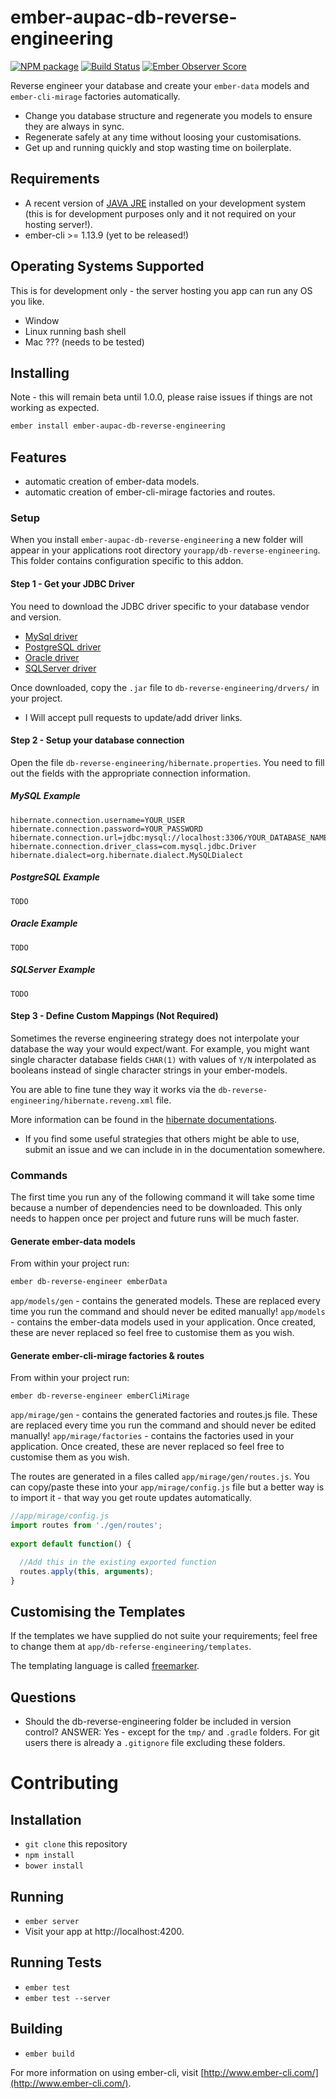 # ember-aupac-db-reverse-engineering

[![NPM package](https://img.shields.io/npm/v/ember-aupac-db-reverse-engineering.svg)](https://www.npmjs.com/package/ember-aupac-db-reverse-engineering) [![Build Status](https://img.shields.io/travis/aupac/ember-aupac-db-reverse-engineering.svg)](https://travis-ci.org/aupac/ember-aupac-db-reverse-engineering) [![Ember Observer Score](http://emberobserver.com/badges/ember-aupac-db-reverse-engineering.svg)](http://emberobserver.com/addons/ember-aupac-db-reverse-engineering)

Reverse engineer your database and create your `ember-data` models and `ember-cli-mirage` factories automatically.
- Change you database structure and regenerate you models to ensure they are always in sync.
- Regenerate safely at any time without loosing your customisations.
- Get up and running quickly and stop wasting time on boilerplate.

## Requirements

- A recent version of [JAVA JRE](http://www.oracle.com/technetwork/java/javase/downloads/index.html) installed on your development system (this is for development purposes only and it not required on your hosting server!).
- ember-cli >= 1.13.9 (yet to be released!)

## Operating Systems Supported 
This is for development only - the server hosting you app can run any OS you like.

- Window
- Linux running bash shell
- Mac ??? (needs to be tested)

## Installing
Note - this will remain beta until 1.0.0, please raise issues if things are not working as expected.

```bash
ember install ember-aupac-db-reverse-engineering
```

## Features
- automatic creation of ember-data models.
- automatic creation of ember-cli-mirage factories and routes.

### Setup

When you install `ember-aupac-db-reverse-engineering` a new folder will appear in your applications root directory `yourapp/db-reverse-engineering`.  This folder contains configuration specific to this addon.

#### Step 1 - Get your JDBC Driver

You need to download the JDBC driver specific to your database vendor and version.

- [MySql driver](http://dev.mysql.com/downloads/connector/j/)
- [PostgreSQL driver](https://jdbc.postgresql.org/)
- [Oracle driver](http://www.oracle.com/technetwork/database/features/jdbc/index-091264.html)
- [SQLServer driver](https://www.microsoft.com/en-us/download/details.aspx?displaylang=en&id=11774) 

Once downloaded, copy the `.jar` file to  `db-reverse-engineering/drvers/` in your project.

* I Will accept pull requests to update/add driver links.

#### Step 2 - Setup your database connection

Open the file `db-reverse-engineering/hibernate.properties`.  You need to fill out the fields with the appropriate connection information.

##### MySQL Example
```
hibernate.connection.username=YOUR_USER
hibernate.connection.password=YOUR_PASSWORD
hibernate.connection.url=jdbc:mysql://localhost:3306/YOUR_DATABASE_NAME
hibernate.connection.driver_class=com.mysql.jdbc.Driver
hibernate.dialect=org.hibernate.dialect.MySQLDialect
```

##### PostgreSQL Example
```
TODO
```

##### Oracle Example
```
TODO
```

##### SQLServer Example
```
TODO
```

#### Step 3 - Define Custom Mappings (Not Required)

Sometimes the reverse engineering strategy does not interpolate your database the way your would expect/want.  For example, you might want single character database fields `CHAR(1)` with values of `Y/N` interpolated as booleans instead of single character strings in your ember-models. 

You are able to fine tune they way it works via the `db-reverse-engineering/hibernate.reveng.xml` file.

More information can be found in the [hibernate documentations](http://docs.jboss.org/tools/latest/en/hibernatetools/html/reverseengineering.html).

* If you find some useful strategies that others might be able to use, submit an issue and we can include in in the documentation somewhere.

### Commands

The first time you run any of the following command it will take some time because a number of dependencies need to be downloaded.  This only needs to happen once per project and future runs will be much faster.

#### Generate ember-data models 
From within your project run:

```bash
ember db-reverse-engineer emberData 
```

`app/models/gen` - contains the generated models. These are replaced every time you run the command and should never be edited manually!
`app/models` - contains the ember-data models used in your application. Once created, these are never replaced so feel free to customise them as you wish.

#### Generate ember-cli-mirage factories & routes
From within your project run:

```
ember db-reverse-engineer emberCliMirage
```

`app/mirage/gen` - contains the generated factories and routes.js file. These are replaced every time you run the command and should never be edited manually!
`app/mirage/factories` - contains the factories used in your application. Once created, these are never replaced so feel free to customise them as you wish.

The routes are generated in a files called `app/mirage/gen/routes.js`.  You can copy/paste these into your `app/mirage/config.js` file but a better way is to import it - that way you get route updates automatically.

```javascript
//app/mirage/config.js
import routes from './gen/routes';
 
export default function() { 

  //Add this in the existing exported function
  routes.apply(this, arguments);
}
```

## Customising the Templates

If the templates we have supplied do not suite your requirements; feel free to change them at `app/db-referse-engineering/templates`.

The templating language is called [freemarker](http://freemarker.org/docs/index.html).

## Questions

- Should the db-reverse-engineering folder be included in version control? ANSWER: Yes - except for the `tmp/` and `.gradle` folders.  For git users there is already a `.gitignore` file excluding these folders.

# Contributing

## Installation

* `git clone` this repository
* `npm install`
* `bower install`

## Running

* `ember server`
* Visit your app at http://localhost:4200.

## Running Tests

* `ember test`
* `ember test --server`

## Building

* `ember build`

For more information on using ember-cli, visit [http://www.ember-cli.com/](http://www.ember-cli.com/).
